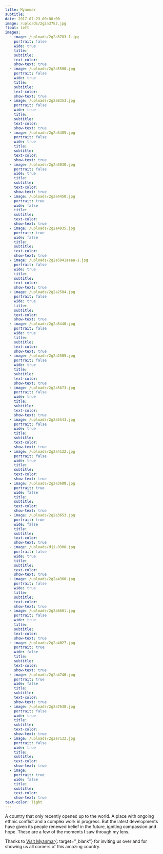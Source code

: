 ```yaml
---
title: Myanmar
subtitle:
date: 2017-07-23 00:00:00
image: /uploads/2g2a3783.jpg
float: left
images:
  - image: /uploads/2g2a3783-1.jpg
    portrait: false
    wide: true
    title:
    subtitle:
    text-color:
    show-text: true
  - image: /uploads/2g2a5500.jpg
    portrait: false
    wide: true
    title:
    subtitle:
    text-color:
    show-text: true
  - image: /uploads/2g2a8353.jpg
    portrait: false
    wide: true
    title:
    subtitle:
    text-color:
    show-text: true
  - image: /uploads/2g2a3485.jpg
    portrait: false
    wide: true
    title:
    subtitle:
    text-color:
    show-text: true
  - image: /uploads/2g2a3030.jpg
    portrait: false
    wide: true
    title:
    subtitle:
    text-color:
    show-text: true
  - image: /uploads/2g2a4450.jpg
    portrait: true
    wide: false
    title:
    subtitle:
    text-color:
    show-text: true
  - image: /uploads/2g2a4935.jpg
    portrait: true
    wide: false
    title:
    subtitle:
    text-color:
    show-text: true
  - image: /uploads/2g2a5941aaaa-1.jpg
    portrait: false
    wide: true
    title:
    subtitle:
    text-color:
    show-text: true
  - image: /uploads/2g2a2584.jpg
    portrait: false
    wide: true
    title:
    subtitle:
    text-color:
    show-text: true
  - image: /uploads/2g2a5440.jpg
    portrait: false
    wide: true
    title:
    subtitle:
    text-color:
    show-text: true
  - image: /uploads/2g2a2505.jpg
    portrait: false
    wide: true
    title:
    subtitle:
    text-color:
    show-text: true
  - image: /uploads/2g2a5673.jpg
    portrait: false
    wide: true
    title:
    subtitle:
    text-color:
    show-text: true
  - image: /uploads/2g2a5543.jpg
    portrait: false
    wide: true
    title:
    subtitle:
    text-color:
    show-text: true
  - image: /uploads/2g2a4122.jpg
    portrait: false
    wide: true
    title:
    subtitle:
    text-color:
    show-text: true
  - image: /uploads/2g2a3608.jpg
    portrait: true
    wide: false
    title:
    subtitle:
    text-color:
    show-text: true
  - image: /uploads/2g2a3653.jpg
    portrait: true
    wide: false
    title:
    subtitle:
    text-color:
    show-text: true
  - image: /uploads/dji-0308.jpg
    portrait: false
    wide: true
    title:
    subtitle:
    text-color:
    show-text: true
  - image: /uploads/2g2a4360.jpg
    portrait: false
    wide: true
    title:
    subtitle:
    text-color:
    show-text: true
  - image: /uploads/2g2a6601.jpg
    portrait: false
    wide: true
    title:
    subtitle:
    text-color:
    show-text: true
  - image: /uploads/2g2a4027.jpg
    portrait: true
    wide: false
    title:
    subtitle:
    text-color:
    show-text: true
  - image: /uploads/2g2a4746.jpg
    portrait: true
    wide: false
    title:
    subtitle:
    text-color:
    show-text: true
  - image: /uploads/2g2a7638.jpg
    portrait: false
    wide: true
    title:
    subtitle:
    text-color:
    show-text: true
  - image: /uploads/2g2a7132.jpg
    portrait: false
    wide: true
    title:
    subtitle:
    text-color:
    show-text: true
  - image:
    portrait: true
    wide: false
    title:
    subtitle:
    text-color:
    show-text: true
text-color: light
---
```


A country that only recently opened up to the world. A place with ongoing ethnic conflict and a complex work in progress. But the latest developments have given its people renewed belief in the future, igniting compassion and hope. These are a few of the moments I saw through my lens.&nbsp;

Thanks to [Visit Myanmar](http://myanmar.travel){: target="_blank"} for inviting us over and for showing us all corners of this amazing country.
